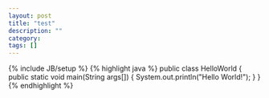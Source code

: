 ```yaml
---
layout: post
title: "test"
description: ""
category: 
tags: []
---
```

{% include JB/setup %}
{% highlight java %}
public class HelloWorld {
    public static void main(String args[]) {
      System.out.println("Hello World!");
    }
}
{% endhighlight %}